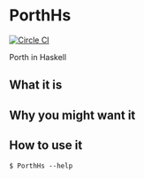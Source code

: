 # PorthHs

[![Circle CI](https://circleci.com/gh/Phytolizer/PorthHs/tree/master.svg?style=shield)](https://circleci.com/gh/Phytolizer/PorthHs/tree/master)

Porth in Haskell

## What it is

## Why you might want it

## How to use it

```console
$ PorthHs --help
```
